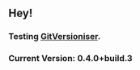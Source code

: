 ## Hey!

### Testing [GitVersioniser](https://github.com/Luzkan/GHActionsRepo).

### Current Version: **0.4.0+build.3**
